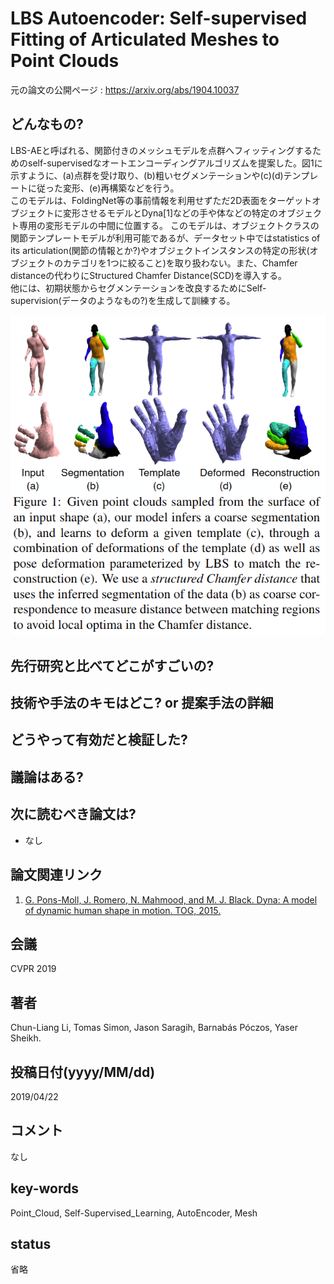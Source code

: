 # LBS Autoencoder: Self-supervised Fitting of Articulated Meshes to Point Clouds

元の論文の公開ページ : https://arxiv.org/abs/1904.10037

## どんなもの?
LBS-AEと呼ばれる、関節付きのメッシュモデルを点群へフィッティングするためのself-supervisedなオートエンコーディングアルゴリズムを提案した。図1に示すように、(a)点群を受け取り、(b)粗いセグメンテーションや(c)(d)テンプレートに従った変形、(e)再構築などを行う。  
このモデルは、FoldingNet等の事前情報を利用せずただ2D表面をターゲットオブジェクトに変形させるモデルとDyna[1]などの手や体などの特定のオブジェクト専用の変形モデルの中間に位置する。 このモデルは、オブジェクトクラスの関節テンプレートモデルが利用可能であるが、データセット中ではstatistics of its articulation(関節の情報とか?)やオブジェクトインスタンスの特定の形状(オブジェクトのカテゴリを1つに絞ること)を取り扱わない。また、Chamfer distanceの代わりにStructured Chamfer Distance(SCD)を導入する。  
他には、初期状態からセグメンテーションを改良するためにSelf-supervision(データのようなもの?)を生成して訓練する。

![fig1](img/LASFoAMtPC/fig1.png)

## 先行研究と比べてどこがすごいの?

## 技術や手法のキモはどこ? or 提案手法の詳細

## どうやって有効だと検証した?

## 議論はある?

## 次に読むべき論文は?
- なし

## 論文関連リンク
1. [G. Pons-Moll, J. Romero, N. Mahmood, and M. J. Black. Dyna: A model of dynamic human shape in motion. TOG, 2015.](https://dl.acm.org/citation.cfm?id=2766993)

## 会議
CVPR 2019

## 著者
Chun-Liang Li, Tomas Simon, Jason Saragih, Barnabás Póczos, Yaser Sheikh.

## 投稿日付(yyyy/MM/dd)
2019/04/22

## コメント
なし

## key-words
Point_Cloud, Self-Supervised_Learning, AutoEncoder, Mesh

## status
省略